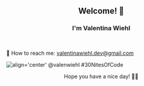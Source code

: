 ### 

<h2 align="center"> Welcome! 💛 </h2>

<h3 align="center"> I'm Valentina Wiehl </h3> </br>


📩 How to reach me: valentinawiehl.dev@gmail.com

![align='center' @valenwiehl #30NitesOfCode](https://www.codedex.io/api/petStatus?user=valenwiehl) 

<p align="center"> Hope you have a nice day! 🧚‍♀️ </p>


